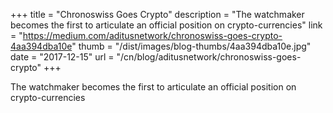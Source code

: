 +++
title = "Chronoswiss Goes Crypto"
description = "The watchmaker becomes the first to articulate an official position on crypto-currencies"
link = "https://medium.com/aditusnetwork/chronoswiss-goes-crypto-4aa394dba10e"
thumb = "/dist/images/blog-thumbs/4aa394dba10e.jpg"
date = "2017-12-15"
url = "/cn/blog/aditusnetwork/chronoswiss-goes-crypto"
+++

The watchmaker becomes the first to articulate an official position on crypto-currencies